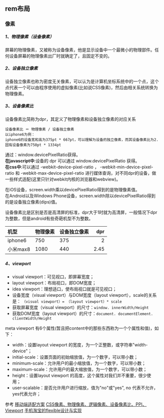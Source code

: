 ## rem布局

### 像素
##### 1、物理像素（设备像素）
屏幕的物理像素，又被称为设备像素，他是显示设备中一个最微小的物理部件。任何设备屏幕的物理像素出厂时就确定了，且固定不变的。

##### 2、设备独立像素
设备独立像素也称为密度无关像素，可以认为是计算机坐标系统中的一个点，这个点代表一个可以由程序使用的虚拟像素(比如说CSS像素)，然后由相关系统转换为物理像素。

##### 3、设备像素比
设备像素比简称为dpr，其定义了物理像素和设备独立像素的对应关系

```
设备像素比 ＝ 物理像素 / 设备独立像素
以iphone6为例：
iphone6的设备宽和高为375pt * 667pt，可以理解为设备的独立像素，而其设备像素比为2.固有设备像素为750pt * 1334pt
```
通过：window.devicePixelRatio获得。<br>
**在javascript中**:设备的 dpr 可以通过 window.devicePixelRatio 获得。<br>
**在css中**:可以通过 -webkit-device-pixel-ratio ， -webkit-min-device-pixel-ratio 和 -webkit-max-device-pixel-ratio 进行媒体查询，对不同dpr的设备，做一些样式适配(这里只针对webkit内核的浏览器和webview)。<br>

在iOS设备，screen.width乘以devicePixelRatio得到的是物理像素值。<br>
在Android以及Windows Phone设备，screen.width除以devicePixelRatio得到的是设备独立像素(dips)值。<br>

设备像素比是区别是否是高清屏的标准，dpr大于1时就为高清屏，一般情况下dpr为整数，但是android有些奇葩机型不为整数。<br>

| 机型 | 物理像素 | 设备独立像素 | dpr |
|:--|---|---|--:|
| iphone6 | 750 | 375 | 2 |
| 小米max8 | 1080 | 440 | 2.45 |

##### 4、viewport
+ visual viewport：可见视口，即屏幕宽度；
+ layout viewport：布局视口，即DOM宽度；
+ idea viewport：理想适口，使布局视口就是可见视口；
+ 设备宽度（visual viewport）与DOM宽度（layout viewport），scale的关系是：
`（visual viewport）= （layout viewport）* scale`
+ 获取屏幕宽度（visual viewport）的尺寸：`window. innerWidth/Height`
+ 获取DOM宽度（layout viewport）的尺寸：`document. documentElement. clientWidth/Height`

meta viewport 有6个属性(暂且把content中的那些东西称为一个个属性和值)，如下：
+ width：设置layout viewport 的宽度，为一个正整数，或字符串"width-device"；
+ initial-scale：设置页面的初始缩放值，为一个数字，可以带小数；
+ minimum-scale：允许用户的最小缩放值，为一个数字，可以带小数；
+ maximum-scale：允许用户的最大缩放值，为一个数字，可以带小数；
+ height：设置layout viewport 的高度，这个属性对我们并不重要，很少使用；
+ user-scalable：是否允许用户进行缩放，值为"no"或"yes", no 代表不允许，yes代表允许；

参考
[移动端适配方案](https://www.jianshu.com/p/b13d811a6a76)
[CSS像素、物理像素、逻辑像素、设备像素比、PPI、Viewport](https://github.com/jawil/blog/issues/21)
[手机淘宝的flexible设计与实现](https://github.com/amfe/article/issues/17)